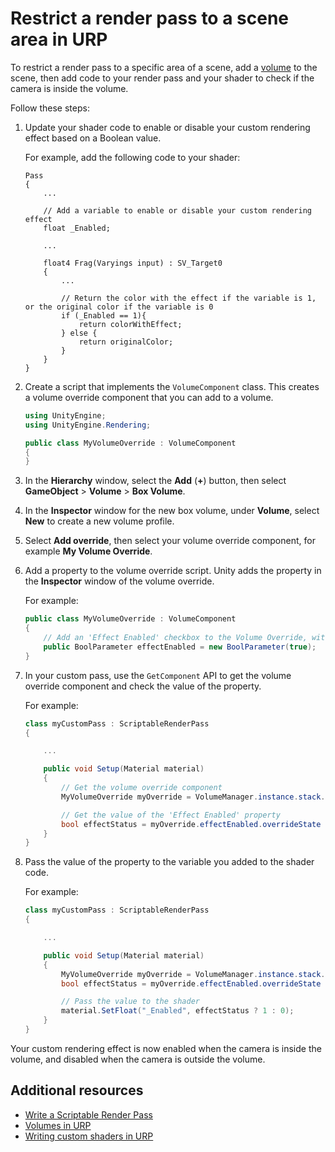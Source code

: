 # Restrict a render pass to a scene area in URP

To restrict a render pass to a specific area of a scene, add a [volume](../Volumes.md) to the scene, then add code to your render pass and your shader to check if the camera is inside the volume.

Follow these steps:

1. Update your shader code to enable or disable your custom rendering effect based on a Boolean value.

    For example, add the following code to your shader:

    ```hlsl
    Pass
    {
        ...

        // Add a variable to enable or disable your custom rendering effect
        float _Enabled;

        ...

        float4 Frag(Varyings input) : SV_Target0
        {
            ...

            // Return the color with the effect if the variable is 1, or the original color if the variable is 0
            if (_Enabled == 1){
                return colorWithEffect;
            } else {
                return originalColor;
            }
        }
    }
    ```

2. Create a script that implements the `VolumeComponent` class. This creates a volume override component that you can add to a volume.

    ```c#
    using UnityEngine;
    using UnityEngine.Rendering;

    public class MyVolumeOverride : VolumeComponent
    {
    }
    ```

3. In the **Hierarchy** window, select the **Add** (**+**) button, then select **GameObject** > **Volume** > **Box Volume**.

4. In the **Inspector** window for the new box volume, under **Volume**, select **New** to create a new volume profile.

5. Select **Add override**, then select your volume override component, for example **My Volume Override**.

6. Add a property to the volume override script. Unity adds the property in the **Inspector** window of the volume override.

    For example:

    ```c#
    public class MyVolumeOverride : VolumeComponent
    {
        // Add an 'Effect Enabled' checkbox to the Volume Override, with a default value of true.
        public BoolParameter effectEnabled = new BoolParameter(true);
    }
    ```

5. In your custom pass, use the `GetComponent` API to get the volume override component and check the value of the property.

    For example:

    ```c#
    class myCustomPass : ScriptableRenderPass
    {

        ...

        public void Setup(Material material)
        {
            // Get the volume override component
            MyVolumeOverride myOverride = VolumeManager.instance.stack.GetComponent<MyVolumeOverride>();

            // Get the value of the 'Effect Enabled' property
            bool effectStatus = myOverride.effectEnabled.overrideState ? myOverride.effectEnabled.value : false;
        }
    }
    ```

6. Pass the value of the property to the variable you added to the shader code.

    For example:

    ```c#
    class myCustomPass : ScriptableRenderPass
    {

        ...

        public void Setup(Material material)
        {
            MyVolumeOverride myOverride = VolumeManager.instance.stack.GetComponent<MyVolumeOverride>();
            bool effectStatus = myOverride.effectEnabled.overrideState ? myOverride.effectEnabled.value : false;

            // Pass the value to the shader
            material.SetFloat("_Enabled", effectStatus ? 1 : 0);
        }
    }
    ```

Your custom rendering effect is now enabled when the camera is inside the volume, and disabled when the camera is outside the volume.

## Additional resources

- [Write a Scriptable Render Pass](../renderer-features/write-a-scriptable-render-pass.md)
- [Volumes in URP](../volumes.md)
- [Writing custom shaders in URP](../writing-custom-shaders-urp.md)
